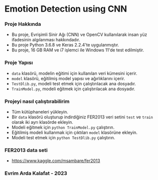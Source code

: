 # Emotion Detection using CNN
### Proje Hakkında

- Bu proje, Evrişimli Sinir Ağı (CNN) ve OpenCV kullanılarak insan yüz ifadesinin algılanması hakkındadır.
- Bu proje Python 3.6.8 ve Keras 2.2.4'te uygulanmıştır.
- Bu proje, 16 GB RAM ve i7 işlemci ile Windows 11'de test edilmiştir.

### Proje Yapısı

- `data` klasörü, modelin eğitimi için kullanılan veri kümesini içerir.
- `model` klasörü, eğitilmiş model yapısı ve ağırlıklarını içerir.
- `TestDlib.py`, modeli test etmek için çalıştırılacak ana dosyadır.
- `TrainModel.py`, modeli eğitmek için çalıştırılacak ana dosyadır.

### Projeyi nasıl çalıştırabilirim

- Tüm kütüphaneleri yükleyin.
- Bir `data` klasörü oluşturup indirdiğiniz FER2013 veri setini `test` ve `train` olarak iki ayrı klasörde ekleyin.
- Modeli eğitmek için `python TrainModel.py` çalıştırın.
- Eğitilmiş modeli kullanmak için çıktıları `model` klasörüne ekleyin.
- Modeli test etmek için `python TestDlib.py` çalıştırın.

### FER2013 data seti
- https://www.kaggle.com/msambare/fer2013

### Evrim Arda Kalafat - 2023
